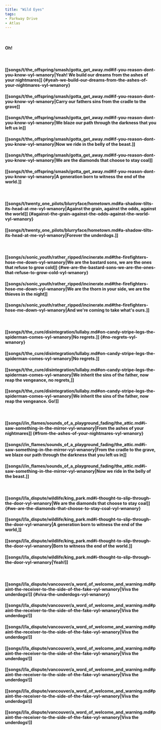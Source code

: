 ```yaml
---
title: "Wild Eyes"
tags:
- Parkway Drive
- Atlas
---
```

&nbsp;
#### Oh!
&nbsp;
#### [[songs/t/the_offspring/smash/gotta_get_away.md#if-you-reason-dont-you-know-vyl-wnanory|Yeah! We build our dreams from the ashes of your nightmares]] {#yeah-we-build-our-dreams-from-the-ashes-of-your-nightmares-vyl-wnanory}
#### [[songs/t/the_offspring/smash/gotta_get_away.md#if-you-reason-dont-you-know-vyl-wnanory|Carry our fathers sins from the cradle to the grave]]
#### [[songs/t/the_offspring/smash/gotta_get_away.md#if-you-reason-dont-you-know-vyl-wnanory|We blaze our path through the darkness that you left us in]]
#### [[songs/t/the_offspring/smash/gotta_get_away.md#if-you-reason-dont-you-know-vyl-wnanory|Now we ride in the belly of the beast.]]
#### [[songs/t/the_offspring/smash/gotta_get_away.md#if-you-reason-dont-you-know-vyl-wnanory|We are the diamonds that choose to stay coal]]
#### [[songs/t/the_offspring/smash/gotta_get_away.md#if-you-reason-dont-you-know-vyl-wnanory|A generation born to witness the end of the world.]]
&nbsp;
#### [[songs/t/twenty_one_pilots/blurryface/hometown.md#a-shadow-tilts-its-head-at-me-vyl-wnanory|Against the grain, against the odds, against the world]] {#against-the-grain-against-the-odds-against-the-world-vyl-wnanory}
#### [[songs/t/twenty_one_pilots/blurryface/hometown.md#a-shadow-tilts-its-head-at-me-vyl-wnanory|Forever the underdogs.]]
&nbsp;
#### [[songs/s/sonic_youth/rather_ripped/incinerate.md#the-firefighters-hose-me-down-vyl-wnanory|We are the bastard sons, we are the ones that refuse to grow cold]] {#we-are-the-bastard-sons-we-are-the-ones-that-refuse-to-grow-cold-vyl-wnanory}
#### [[songs/s/sonic_youth/rather_ripped/incinerate.md#the-firefighters-hose-me-down-vyl-wnanory|We are the thorn in your side, we are the thieves in the night]]
#### [[songs/s/sonic_youth/rather_ripped/incinerate.md#the-firefighters-hose-me-down-vyl-wnanory|And we're coming to take what's ours.]]
&nbsp;
#### [[songs/t/the_cure/disintegration/lullaby.md#on-candy-stripe-legs-the-spiderman-comes-vyl-wnanory|No regrets.]] {#no-regrets-vyl-wnanory}
#### [[songs/t/the_cure/disintegration/lullaby.md#on-candy-stripe-legs-the-spiderman-comes-vyl-wnanory|No regrets.]]
#### [[songs/t/the_cure/disintegration/lullaby.md#on-candy-stripe-legs-the-spiderman-comes-vyl-wnanory|We inherit the sins of the father, now reap the vengeance, no regrets,]]
#### [[songs/t/the_cure/disintegration/lullaby.md#on-candy-stripe-legs-the-spiderman-comes-vyl-wnanory|We inherit the sins of the father, now reap the vengeance. Go!]]
&nbsp;
#### [[songs/i/in_flames/sounds_of_a_playground_fading/the_attic.md#i-saw-something-in-the-mirror-vyl-wnanory|From the ashes of your nightmares]] {#from-the-ashes-of-your-nightmares-vyl-wnanory}
#### [[songs/i/in_flames/sounds_of_a_playground_fading/the_attic.md#i-saw-something-in-the-mirror-vyl-wnanory|From the cradle to the grave, we blaze our path through the darkness that you left us in]]
#### [[songs/i/in_flames/sounds_of_a_playground_fading/the_attic.md#i-saw-something-in-the-mirror-vyl-wnanory|Now we ride in the belly of the beast.]]
&nbsp;
#### [[songs/l/la_dispute/wildlife/king_park.md#i-thought-to-slip-through-the-door-vyl-wnanory|We are the diamonds that choose to stay coal]] {#we-are-the-diamonds-that-choose-to-stay-coal-vyl-wnanory}
#### [[songs/l/la_dispute/wildlife/king_park.md#i-thought-to-slip-through-the-door-vyl-wnanory|A generation born to witness the end of the world,]]
#### [[songs/l/la_dispute/wildlife/king_park.md#i-thought-to-slip-through-the-door-vyl-wnanory|Born to witness the end of the world.]]
#### [[songs/l/la_dispute/wildlife/king_park.md#i-thought-to-slip-through-the-door-vyl-wnanory|Yeah!]]
&nbsp;
#### [[songs/l/la_dispute/vancouver/a_word_of_welcome_and_warning.md#paint-the-receiver-to-the-side-of-the-fake-vyl-wnanory|Viva the underdogs!]] {#viva-the-underdogs-vyl-wnanory}
#### [[songs/l/la_dispute/vancouver/a_word_of_welcome_and_warning.md#paint-the-receiver-to-the-side-of-the-fake-vyl-wnanory|Viva the underdogs!]]
#### [[songs/l/la_dispute/vancouver/a_word_of_welcome_and_warning.md#paint-the-receiver-to-the-side-of-the-fake-vyl-wnanory|Viva the underdogs!]]
#### [[songs/l/la_dispute/vancouver/a_word_of_welcome_and_warning.md#paint-the-receiver-to-the-side-of-the-fake-vyl-wnanory|Viva the underdogs!]]
#### [[songs/l/la_dispute/vancouver/a_word_of_welcome_and_warning.md#paint-the-receiver-to-the-side-of-the-fake-vyl-wnanory|Viva the underdogs!]]
#### [[songs/l/la_dispute/vancouver/a_word_of_welcome_and_warning.md#paint-the-receiver-to-the-side-of-the-fake-vyl-wnanory|Viva the underdogs!]]
#### [[songs/l/la_dispute/vancouver/a_word_of_welcome_and_warning.md#paint-the-receiver-to-the-side-of-the-fake-vyl-wnanory|Viva the underdogs!]]
